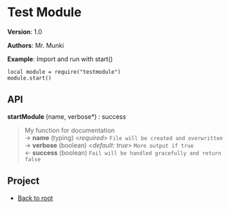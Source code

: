 # Test Module

**Version**:
1.0

**Authors**:
Mr. Munki

**Example**:
Import and run with start()

    local module = require("testmodule")
    module.start()


## API

**startModule** (name, verbose\*) : success  

> My function for documentation  
> &rarr; **name** (typing) <*required*> `File will be created and overwritten`  
> &rarr; **verbose** (boolean) <*default: true*> `More output if true`  
> &larr; **success** (boolean) `Fail will be handled gracefully and return false`  

## Project

+ [Back to root](README.md)
